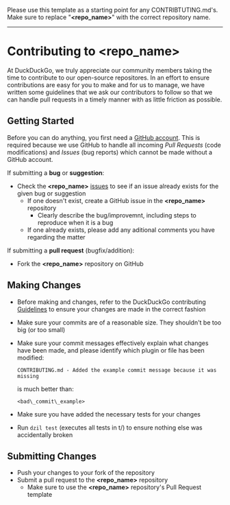 Please use this template as a starting point for any CONTRIBTUTING.md's. Make sure to replace "**\<repo\_name\>**" with the correct repository name.

------

# Contributing to **\<repo\_name\>**

At DuckDuckGo, we truly appreciate our community members taking the time to contribute to our open-source repositores. In an effort to ensure contributions are easy for you to make and for us to manage, we have written some guidelines that we ask our contributors to follow so that we can handle pull requests in a timely manner with as little friction as possible.

## Getting Started

Before you can do anything, you first need a [GitHub account](https://github.com/signup/free). This is required because we use GitHub to handle all incoming *Pull Requests* (code modifications) and *Issues* (bug reports) which cannot be made without a  GitHub account.

If submitting a **bug** or **suggestion**:
* Check the **\<repo\_name\>** [issues](#link-to-issues) to see if an issue already exists for the given bug or suggestion
    * If one doesn't exist, create a GitHub issue in the **\<repo\_name\>** repository
        * Clearly describe the bug/improvemnt, including steps to reproduce when it is a bug
    * If one already exists, please add any aditional comments you have regarding the matter

If submitting a **pull request** (bugfix/addition):
* Fork the **\<repo\_name\>** repository on GitHub

## Making Changes

* Before making and changes, refer to the DuckDuckGo contributing [Guidelines](#link-to-guidelines) to ensure your changes are made in the correct fashion
* Make sure your commits are of a reasonable size. They shouldn't be too big (or too small)
* Make sure your commit messages effectively explain what changes have been made, and please identify which plugin or file has been modified:

    ```
    CONTRIBUTING.md - Added the example commit message because it was missing
    ```

     is much better than:

    ```
    <bad\_commit\_example>
    ```

* Make sure you have added the necessary tests for your changes
* Run `dzil test` (executes all tests in t/) to ensure nothing else was accidentally broken

## Submitting Changes

* Push your changes to your fork of the repository
* Submit a pull request to the **\<repo\_name\>** repository
    * Make sure to use the **\<repo\_name\>** repository's Pull Request template